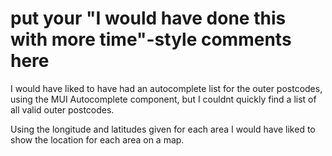 # put your "I would have done this with more time"-style comments here

I would have liked to have had an autocomplete list for the outer postcodes, using the MUI Autocomplete component, but I couldnt quickly find a list of all valid outer postcodes.

Using the longitude and latitudes given for each area I would have liked to show the location for each area on a map.
